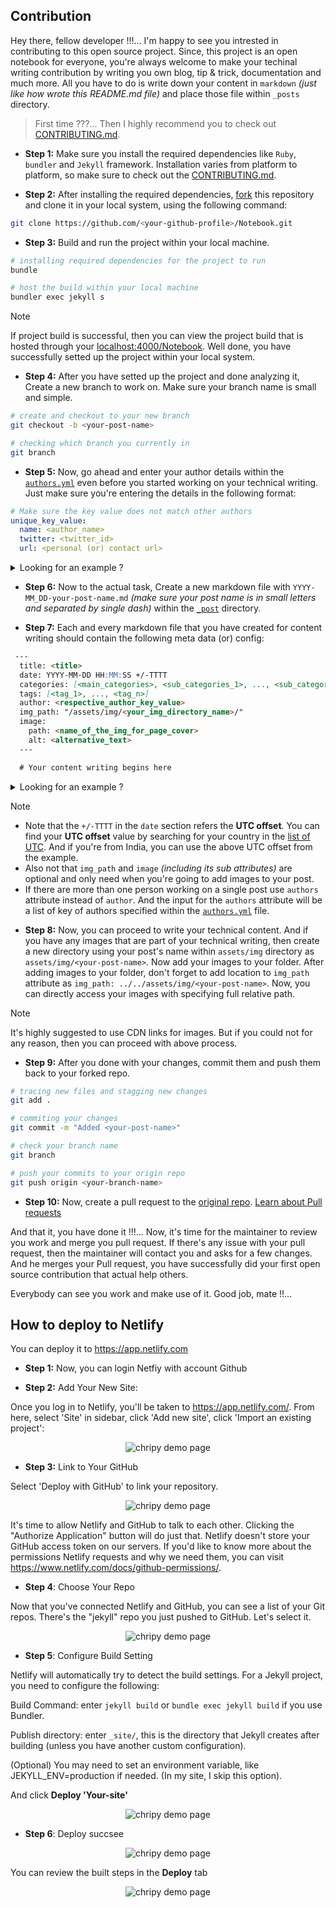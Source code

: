 ## Contribution

Hey there, fellow developer !!!... I'm happy to see you intrested in contributing to this open source project. Since, this project is an open notebook for everyone, you're always welcome to make your techinal writing contribution by writing you own blog, tip & trick, documentation and much more. All you have to do is write down your content in `markdown` *(just like how wrote this README.md file)* and place those file within `_posts` directory. 

> First time ???... Then I highly recommend you to check out [CONTRIBUTING.md](CONTRIBUTING.md "goto CONTRIBUTING.md").

- **Step 1:** Make sure you install the required dependencies like `Ruby`, `bundler` and `Jekyll` framework. Installation varies from platform to platform, so make sure to check out the [CONTRIBUTING.md](CONTRIBUTING.md "goto CONTRIBUTING.md").

- **Step 2:** After installing the required dependencies, [fork](https://github.com/Grow-with-Open-Source/Notebook/fork "Let's fork this repo") this repository and clone it in your local system, using the following command:
```bash
git clone https://github.com/<your-github-profile>/Notebook.git
```

- **Step 3:** Build and run the project within your local machine.
```bash
# installing required dependencies for the project to run
bundle

# host the build within your local machine
bundler exec jekyll s
```

> [!NOTE]
> If project build is successful, then you can view the project build that is hosted through your [localhost:4000/Notebook](http://127.0.0.1:4000/Notebook/). Well done, you have successfully setted up the project within your local system.

- **Step 4:** After you have setted up the project and done analyzing it, Create a new branch to work on. Make sure your branch name is small and simple.
```bash
# create and checkout to your new branch
git checkout -b <your-post-name>

# checking which branch you currently in
git branch
```

- **Step 5:** Now, go ahead and enter your author details within the [`authors.yml`](_data/authors.yml) even before you started working on your technical writing. Just make sure you're entering the details in the following format:
```yml
# Make sure the key value does not match other authors
unique_key_value:
  name: <author_name>
  twitter: <twitter_id>
  url: <personal (or) contact url>
```

<details>
<summary>Looking for an example ?</summary>
<div>

```yml
shamith_watchdogs:
  name: Shamith Nakka
  twitter: Shamith29188225
  url: https://github.com/iamwatchdogs/
```

<div>
</details>


- **Step 6:** Now to the actual task, Create a new markdown file with `YYYY-MM_DD-your-post-name.md` *(make sure your post name is in small letters and separated by single dash)* within the [`_post`](/tree/main/_posts/) directory.

- **Step 7:** Each and every markdown file that you have created for content writing should contain the following meta data (or) config:
```md
 ---
  title: <title>
  date: YYYY-MM-DD HH:MM:SS +/-TTTT
  categories: [<main_categories>, <sub_categories_1>, ..., <sub_categories_n>]
  tags: [<tag_1>, ..., <tag_n>]
  author: <respective_author_key_value>
  img_path: "/assets/img/<your_img_directory_name>/"
  image:
    path: <name_of_the_img_for_page_cover>
    alt: <alternative_text>
  ---

  # Your content writing begins here
```

<details>
<summary>Looking for an example ?</summary>
<div>

```md
---
title: Welcome to the Notebook
date: 2023-09-21 20:34:00 +0530
categories: [Welcome, Guide]
tags: [introduction]
author: shamith_watchdogs
img_path: "/assets/img/welcome-page/"
image:
  path: "welcome-img.jpg"
  alt: "Welcome Page"
---

# remaining content down below
```

<div>
</details>

> [!NOTE] 
> - Note that the `+/-TTTT` in the `date` section refers the **UTC offset**. You can find your **UTC offset** value by searching for your country in the [list of UTC](https://en.wikipedia.org/wiki/List_of_UTC_offsets "Goto List of UTC offsets"). And if you're from India, you can use the above UTC offset from the example.
> - Also not that `img_path` and `image` *(including its sub attributes)* are optional and only need when you're going to add images to your post.
> - If there are more than one person working on a single post use `authors` attribute instead of `author`. And the input for the `authors` attribute will be a list of key of authors specified within the [`authors.yml`](_data/authors.yml) file.

- **Step 8:** Now, you can proceed to write your technical content. And if you have any images that are part of your technical writing, then create a new directory using your post's name within `assets/img` directory as `assets/img/<your-post-name>`. Now add your images to your folder. After adding images to your folder, don't forget to add location to `img_path` attribute as `img_path: ../../assets/img/<your-post-name>`. Now, you can directly access your images with specifying full relative path.

> [!NOTE] 
> It's highly suggested to use CDN links for images. But if you could not for any reason, then you can proceed with above process.

- **Step 9:** After you done with your changes, commit them and push them back to your forked repo.
```bash
# tracing new files and stagging new changes
git add .

# commiting your changes
git commit -m "Added <your-post-name>"

# check your branch name
git branch

# push your commits to your origin repo
git push origin <your-branch-name>
```

- **Step 10:** Now, create a pull request to the [original repo](https://github.com/Grow-with-Open-Source/Notebook). [Learn about Pull requests](https://docs.github.com/articles/using-pull-requests "offical GitHub documentaiton")

And that it, you have done it !!!... Now, it's time for the maintainer to review you work and merge you pull request. If there's any issue with your pull request, then the maintainer will contact you and asks for a few changes. And he merges your Pull request, you have successfully did your first open source contribution that actual help others.

Everybody can see you work and make use of it. Good job, mate !!...

## How to deploy to Netlify

You can deploy it to https://app.netlify.com

- **Step 1:** Now, you can login Netfiy with account Github

- **Step 2:** Add Your New Site: 

Once you log in to Netlify, you'll be taken to https://app.netlify.com/. From here, select 'Site' in sidebar, click 'Add new site', click 'Import an existing project':

<div align="center">

![chripy demo page](assets/img/about-tab/add-new-site-tutorial-1.png)

</div>

- **Step 3:** Link to Your GitHub

Select 'Deploy with GitHub' to link your repository.

<div align="center">

![chripy demo page](assets/img/about-tab/add-new-site-tutorial-2.png)

</div>

It's time to allow Netlify and GitHub to talk to each other. Clicking the "Authorize Application" button will do just that. Netlify doesn't store your GitHub access token on our servers. If you'd like to know more about the permissions Netlify requests and why we need them, you can visit https://www.netlify.com/docs/github-permissions/.

- **Step 4**: Choose Your Repo

Now that you've connected Netlify and GitHub, you can see a list of your Git repos. There's the "jekyll" repo you just pushed to GitHub. Let's select it.

<div align="center">

![chripy demo page](assets/img/about-tab/add-new-site-tutorial-3.png)

</div>

- **Step 5**: Configure Build Setting

Netlify will automatically try to detect the build settings. For a Jekyll project, you need to configure the following:

Build Command: enter `jekyll build` or `bundle exec jekyll build` if you use Bundler.

Publish directory: enter `_site/`, this is the directory that Jekyll creates after building (unless you have another custom configuration).

(Optional) You may need to set an environment variable, like JEKYLL_ENV=production if needed. (In my site, I skip this option).

And click **Deploy 'Your-site'**

<div align="center">

![chripy demo page](assets/img/about-tab/add-new-site-tutorial-4.png)

</div>

 - **Step 6**: Deploy succsee
 
<div align="center">

![chripy demo page](assets/img/about-tab/add-new-site-tutorial-6.png)

</div>

You can review the built steps in the **Deploy** tab

<div align="center">

![chripy demo page](assets/img/about-tab/add-new-site-tutorial-7.png)

</div>
